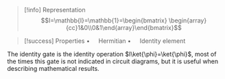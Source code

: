 > [!info] Representation
> $$I=\mathbb{I}=\mathbb{1}=\begin{bmatrix} \begin{array}{cc}1&0\\0&1\end{array}\end{bmatrix}$$

> [!success] Properties
> $\bullet\quad$ Hermitian
> $\bullet\quad$ Identity element

The identity gate is the identity operation $I\ket{\phi}=\ket{\phi}$, most of the times this gate is not indicated in circuit diagrams, but it is useful when describing mathematical results.

